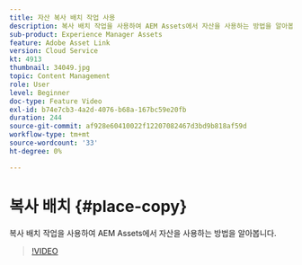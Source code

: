 ```yaml
---
title: 자산 복사 배치 작업 사용
description: 복사 배치 작업을 사용하여 AEM Assets에서 자산을 사용하는 방법을 알아봅니다.
sub-product: Experience Manager Assets
feature: Adobe Asset Link
version: Cloud Service
kt: 4913
thumbnail: 34049.jpg
topic: Content Management
role: User
level: Beginner
doc-type: Feature Video
exl-id: b74e7cb3-4a2d-4076-b68a-167bc59e20fb
duration: 244
source-git-commit: af928e60410022f12207082467d3bd9b818af59d
workflow-type: tm+mt
source-wordcount: '33'
ht-degree: 0%

---
```


# 복사 배치 {#place-copy}

복사 배치 작업을 사용하여 AEM Assets에서 자산을 사용하는 방법을 알아봅니다.

>[!VIDEO](https://video.tv.adobe.com/v/34049?quality=12&learn=on)
